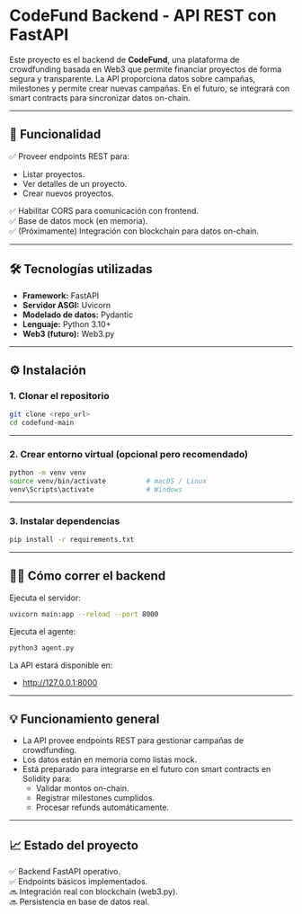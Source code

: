 # CodeFund Backend - API REST con FastAPI

Este proyecto es el backend de **CodeFund**, una plataforma de crowdfunding basada en Web3 que permite financiar proyectos de forma segura y transparente. La API proporciona datos sobre campañas, milestones y permite crear nuevas campañas. En el futuro, se integrará con smart contracts para sincronizar datos on-chain.

---

## 🚀 Funcionalidad

✅ Proveer endpoints REST para:
- Listar proyectos.
- Ver detalles de un proyecto.
- Crear nuevos proyectos.

✅ Habilitar CORS para comunicación con frontend.  
✅ Base de datos mock (en memoria).  
✅ (Próximamente) Integración con blockchain para datos on-chain.

---

## 🛠️ Tecnologías utilizadas

- **Framework:** FastAPI
- **Servidor ASGI:** Uvicorn
- **Modelado de datos:** Pydantic
- **Lenguaje:** Python 3.10+
- **Web3 (futuro):** Web3.py

---

## ⚙️ Instalación

### 1. Clonar el repositorio

```bash
git clone <repo_url>
cd codefund-main
```

---

### 2. Crear entorno virtual (opcional pero recomendado)

```bash
python -m venv venv
source venv/bin/activate          # macOS / Linux
venv\Scripts\activate             # Windows
```

---

### 3. Instalar dependencias

```bash
pip install -r requirements.txt
```

---

## 🏃‍♂️ Cómo correr el backend

Ejecuta el servidor:

```bash
uvicorn main:app --reload --port 8000
```

Ejecuta el agente:

```bash
python3 agent.py
```


La API estará disponible en:

- http://127.0.0.1:8000


---

## 💡 Funcionamiento general

- La API provee endpoints REST para gestionar campañas de crowdfunding.
- Los datos están en memoria como listas mock.
- Está preparado para integrarse en el futuro con smart contracts en Solidity para:
  - Validar montos on-chain.
  - Registrar milestones cumplidos.
  - Procesar refunds automáticamente.

---

## 📈 Estado del proyecto

✅ Backend FastAPI operativo.  
✅ Endpoints básicos implementados.  
🔜 Integración real con blockchain (web3.py).  
🔜 Persistencia en base de datos real.


